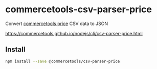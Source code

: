 # commercetools-csv-parser-price

Convert [commercetools price](https://docs.commercetools.com/api/types#price) CSV data to JSON

https://commercetools.github.io/nodejs/cli/csv-parser-price.html

## Install

```bash
npm install --save @commercetools/csv-parser-price
```
